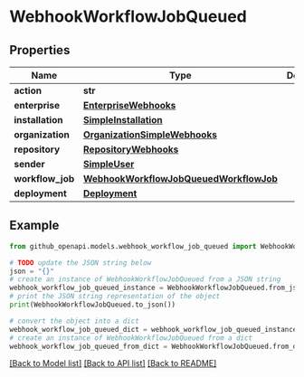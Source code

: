 # WebhookWorkflowJobQueued


## Properties

Name | Type | Description | Notes
------------ | ------------- | ------------- | -------------
**action** | **str** |  | 
**enterprise** | [**EnterpriseWebhooks**](EnterpriseWebhooks.md) |  | [optional] 
**installation** | [**SimpleInstallation**](SimpleInstallation.md) |  | [optional] 
**organization** | [**OrganizationSimpleWebhooks**](OrganizationSimpleWebhooks.md) |  | [optional] 
**repository** | [**RepositoryWebhooks**](RepositoryWebhooks.md) |  | 
**sender** | [**SimpleUser**](SimpleUser.md) |  | 
**workflow_job** | [**WebhookWorkflowJobQueuedWorkflowJob**](WebhookWorkflowJobQueuedWorkflowJob.md) |  | 
**deployment** | [**Deployment**](Deployment.md) |  | [optional] 

## Example

```python
from github_openapi.models.webhook_workflow_job_queued import WebhookWorkflowJobQueued

# TODO update the JSON string below
json = "{}"
# create an instance of WebhookWorkflowJobQueued from a JSON string
webhook_workflow_job_queued_instance = WebhookWorkflowJobQueued.from_json(json)
# print the JSON string representation of the object
print(WebhookWorkflowJobQueued.to_json())

# convert the object into a dict
webhook_workflow_job_queued_dict = webhook_workflow_job_queued_instance.to_dict()
# create an instance of WebhookWorkflowJobQueued from a dict
webhook_workflow_job_queued_from_dict = WebhookWorkflowJobQueued.from_dict(webhook_workflow_job_queued_dict)
```
[[Back to Model list]](../README.md#documentation-for-models) [[Back to API list]](../README.md#documentation-for-api-endpoints) [[Back to README]](../README.md)


